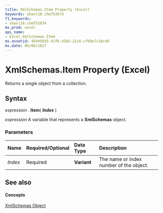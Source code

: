 ```yaml
---
title: XmlSchemas.Item Property (Excel)
keywords: vbaxl10.chm752074
f1_keywords:
- vbaxl10.chm752074
ms.prod: excel
api_name:
- Excel.XmlSchemas.Item
ms.assetid: 45949593-41f6-42b5-21c0-cfb9e7c3dc49
ms.date: 06/08/2017
---
```



# XmlSchemas.Item Property (Excel)

Returns a single object from a collection.


## Syntax

 _expression_ . **Item**( **_Index_** )

 _expression_ A variable that represents a **XmlSchemas** object.


### Parameters



|**Name**|**Required/Optional**|**Data Type**|**Description**|
|:-----|:-----|:-----|:-----|
| _Index_|Required| **Variant**|The name or index number of the object.|

## See also


#### Concepts


[XmlSchemas Object](Excel.XmlSchemas.md)

